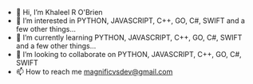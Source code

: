 - 👋 Hi, I’m Khaleel R O'Brien
- 👀 I’m interested in PYTHON, JAVASCRIPT, C++, GO, C#, SWIFT and a few other things...
- 🌱 I’m currently learning PYTHON, JAVASCRIPT, C++, GO, C#, SWIFT and a few other things...
- 💞️ I’m looking to collaborate on PYTHON, JAVASCRIPT, C++, GO, C#, SWIFT
- 📫 How to reach me magnificvsdev@gmail.com

<!---
magnificvsdev/magnificvsdev is a ✨ special ✨ repository because its `README.md` (this file) appears on your GitHub profile.
You can click the Preview link to take a look at your changes.
--->
